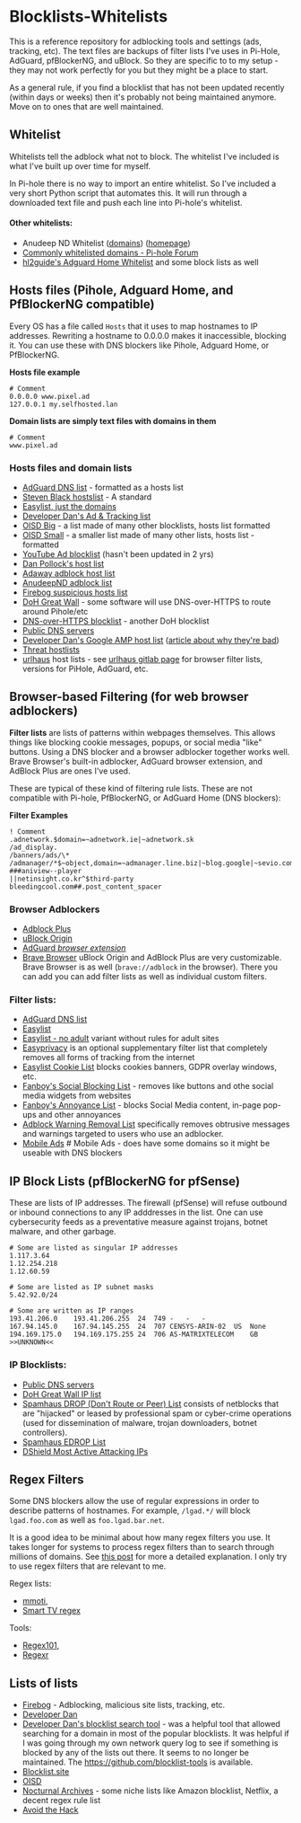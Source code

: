 ﻿# Blocklists-Whitelists

This is a reference repository for adblocking tools and settings (ads, tracking, etc). The text files are backups of filter lists I've uses in Pi-Hole, AdGuard, pfBlockerNG, and uBlock. So they are specific to to my setup - they may not work perfectly for you but they might be a place to start.

As a general rule, if you find a blocklist that has not been updated recently (within days or weeks) then it's probably not being maintained anymore. Move on to ones that are well maintained.

## Whitelist

Whitelists tell the adblock what not to block. The whitelist I've included is what I've built up over time for myself.

In Pi-hole there is no way to import an entire whitelist. So I've included a very short Python script that automates this. It will run through a downloaded text file and push each line into Pi-hole's whitelist.

#### Other whitelists:

- Anudeep ND Whitelist ([domains](https://raw.githubusercontent.com/anudeepND/whitelist/master/domains/whitelist.txt)) ([homepage](https://github.com/anudeepND/whitelist))
- [Commonly whitelisted domains - Pi-hole Forum](https://discourse.pi-hole.net/t/commonly-whitelisted-domains/212)
- [hl2guide's Adguard Home Whitelist](https://github.com/hl2guide/AdGuard-Home-Whitelist) and some block lists as well

## Hosts files (**Pihole**, **Adguard Home**, and **PfBlockerNG** compatible)

Every OS has a file called `Hosts` that it uses to map hostnames to IP addresses. Rewriting a hostname to 0.0.0.0 makes it inaccessible, blocking it. You can use these with DNS blockers like Pihole, Adguard Home, or PfBlockerNG.

**Hosts file example**

```
# Comment
0.0.0.0 www.pixel.ad
127.0.0.1 my.selfhosted.lan
```

**Domain lists are simply text files with domains in them**

```
# Comment
www.pixel.ad
```

### Hosts files and domain lists

- [AdGuard DNS list](https://v.firebog.net/hosts/AdguardDNS.txt) - formatted as a hosts list
- [Steven Black hostslist](https://github.com/StevenBlack/hosts/raw/master/hosts) - A standard
- [Easylist, just the domains](https://v.firebog.net/hosts/Easylist.txt)
- [Developer Dan's Ad & Tracking list](https://www.github.developerdan.com/hosts/lists/ads-and-tracking-extended.txt)
- [OISD Big](https://big.oisd.nl/domains) - a list made of many other blocklists, hosts list formatted
- [OISD Small](https://small.oisd.nl/domains) - a smaller list made of many other lists, hosts list - formatted
- [YouTube Ad blocklist](https://raw.githubusercontent.com/Ewpratten/youtube_ad_blocklist/master/blocklist.txt) (hasn't been updated in 2 yrs)
- [Dan Pollock's host list](https://someonewhocares.org/hosts/zero/hosts)
- [Adaway adblock host list](https://adaway.org/hosts.txt)
- [AnudeepND adblock list](https://raw.githubusercontent.com/anudeepND/blacklist/master/adservers.txt)
- [Firebog suspicious hosts list](https://v.firebog.net/hosts/static/w3kbl.txt)
- [DoH Great Wall](https://raw.githubusercontent.com/Sekhan/TheGreatWall/master/TheGreatWall.txt) - some software will use DNS-over-HTTPS to route around Pihole/etc
- [DNS-over-HTTPS blocklist](https://github.com/curl/curl/wiki/DNS-over-HTTPS) - another DoH blocklist
- [Public DNS servers](https://raw.githubusercontent.com/nocturnalarchives/BlockLists/master/public-dns-servers.txt)
- [Developer Dan's Google AMP host list](https://www.github.developerdan.com/hosts/lists/amp-hosts-extended.txt) ([article about why they're bad](https://www.theregister.com/2017/05/19/open_source_insider_google_amp_bad_bad_bad/))
- [Threat hostlists](https://github.com/PeterDaveHello/threat-hostlist)
- [urlhaus](https://malware-filter.gitlab.io/malware-filter/urlhaus-filter-hosts-online.txt) host lists - see [urlhaus gitlab page](https://gitlab.com/malware-filter/urlhaus-filter) for browser filter lists, versions for PiHole, AdGuard, etc.

## Browser-based Filtering (for **web browser adblockers**)

**Filter lists** are lists of patterns within webpages themselves. This allows things like blocking cookie messages, popups, or social media "like" buttons. Using a DNS blocker and a browser adblocker together works well. Brave Browser's built-in adblocker, AdGuard browser extension, and AdBlock Plus are ones I've used.

These are typical of these kind of filtering rule lists. These are not compatible with Pi-hole, PfBlockerNG, or AdGuard Home (DNS blockers):

**Filter Examples**

```
! Comment
.adnetwork.$domain=~adnetwork.ie|~adnetwork.sk
/ad_display.
/banners/ads/\*
/admanager/*$~object,domain=~admanager.line.biz|~blog.google|~sevio.com
###aniview--player
||netinsight.co.kr^$third-party
bleedingcool.com##.post_content_spacer
```

### Browser Adblockers

- [Adblock Plus](https://chrome.google.com/webstore/detail/adblock-plus-free-ad-bloc/cfhdojbkjhnklbpkdaibdccddilifddb)
- [uBlock Origin](https://chrome.google.com/webstore/detail/ublock-origin/cjpalhdlnbpafiamejdnhcphjbkeiagm)
- [AdGuard _browser extension_](https://chrome.google.com/webstore/detail/adguard-adblocker/bgnkhhnnamicmpeenaelnjfhikgbkllg)
- [Brave Browser](https://brave.com/download/)
  uBlock Origin and AdBlock Plus are very customizable. Brave Browser is as well (`brave://adblock` in the browser). There you can add you can add filter lists as well as individual custom filters.

### Filter lists:

- [AdGuard DNS list](https://adguardteam.github.io/HostlistsRegistry/assets/filter_1.txt)
- [Easylist](https://easylist.to/easylist/easylist.txt)
- [Easylist - no adult](https://easylist-downloads.adblockplus.org/easylist_noadult.txt) variant without rules for adult sites
- [Easyprivacy](https://easylist.to/easylist/easyprivacy.txt) is an optional supplementary filter list that completely removes all forms of tracking from the internet
- [Easylist Cookie List](https://secure.fanboy.co.nz/fanboy-cookiemonster.txt) blocks cookies banners, GDPR overlay windows, etc.
- [Fanboy's Social Blocking List](https://easylist.to/easylist/fanboy-social.txt) - removes like buttons and othe social media widgets from websites
- [Fanboy's Annoyance List](https://secure.fanboy.co.nz/fanboy-annoyance.txt) - blocks Social Media content, in-page pop-ups and other annoyances
- [Adblock Warning Removal List](https://easylist-downloads.adblockplus.org/antiadblockfilters.txt) specifically removes obtrusive messages and warnings targeted to users who use an adblocker.
- [Mobile Ads](https://raw.githubusercontent.com/YanFung/Ads/master/Mobile) # Mobile Ads - does have some domains so it might be useable with DNS blockers

## IP Block Lists (pfBlockerNG for pfSense)

These are lists of IP addresses. The firewall (pfSense) will refuse outbound or inbound connections to any IP adddresses in the list. One can use cybersecurity feeds as a preventative measure against trojans, botnet malware, and other garbage.

```
# Some are listed as singular IP addresses
1.117.3.64
1.12.254.218
1.12.60.59

# Some are listed as IP subnet masks
5.42.92.0/24

# Some are written as IP ranges
193.41.206.0	193.41.206.255	24	749	-	-	-
167.94.145.0	167.94.145.255	24	707	CENSYS-ARIN-02	US	None
194.169.175.0	194.169.175.255	24	706	AS-MATRIXTELECOM	GB	>>UNKNOWN<<
```

### IP Blocklists:

- [Public DNS servers](https://public-dns.info/nameservers.txt)
- [DoH Great Wall IP list](https://raw.githubusercontent.com/Sekhan/TheGreatWall/master/TheGreatWall_ipv4)
- [Spamhaus DROP (Don't Route or Peer) List](https://www.spamhaus.org/drop/drop.txt) consists of netblocks that are "hijacked" or leased by professional spam or cyber-crime operations (used for dissemination of malware, trojan downloaders, botnet controllers).
- [Spamhaus EDROP List](http://www.spamhaus.org/drop/edrop.txt)
- [DShield Most Active Attacking IPs](http://feeds.dshield.org/top10-2.txt)

## Regex Filters

Some DNS blockers allow the use of regular expressions in order to describe patterns of hostnames. For example, `/lgad.*/` will block `lgad.foo.com` as well as `foo.lgad.bar.net`.

It is a good idea to be minimal about how many regex filters you use. It takes longer for systems to process regex filters than to search through millions of domains. See [this post](https://discourse.pi-hole.net/t/collection-of-regex-for-blacklisting/43178/10) for more a detailed explanation. I only try to use regex filters that are relevant to me.

Regex lists:

- [mmoti](https://github.com/mmotti/pihole-regex/blob/master/regex.list),
- [Smart TV regex](https://perflyst.github.io/PiHoleBlocklist/regex.list)

Tools:

- [Regex101](https://regex101.com/),
- [Regexr](https://regexr.com/)

## Lists of lists

- [Firebog](https://firebog.net/) - Adblocking, malicious site lists, tracking, etc.
- [Developer Dan](https://www.github.developerdan.com/hosts/)
- [Developer Dan's blocklist search tool](https://blocklist-tools.developerdan.com/entries/search) - was a helpful tool that allowed searching for a domain in most of the popular blocklists. It was helpful if I was going through my own network query log to see if something is blocked by any of the lists out there. It seems to no longer be maintained. The https://github.com/blocklist-tools is available.
- [Blocklist.site](https://blocklist.site/)
- [OISD](https://oisd.nl/)
- [Nocturnal Archives](https://github.com/nocturnalarchives/BlockLists) - some niche lists like Amazon blocklist, Netflix, a decent regex rule list
- [Avoid the Hack](https://avoidthehack.com/best-pihole-blocklists)
